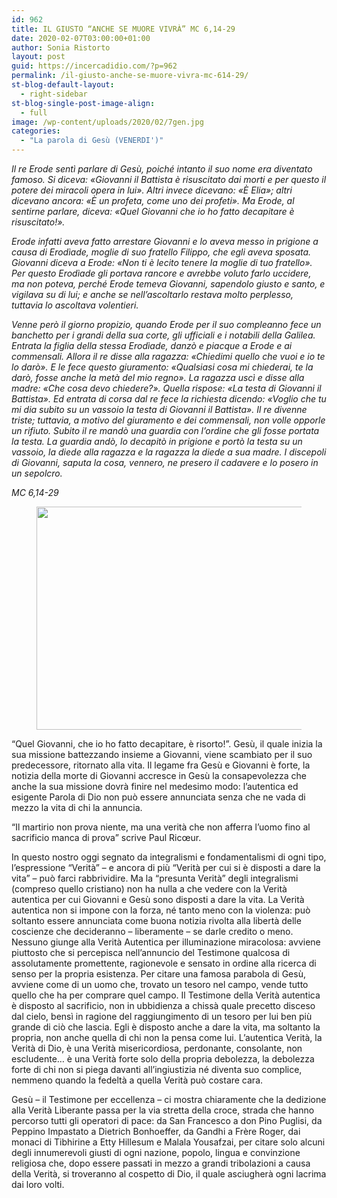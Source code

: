 ```yaml
---
id: 962
title: IL GIUSTO “ANCHE SE MUORE VIVRÀ” MC 6,14-29
date: 2020-02-07T03:00:00+01:00
author: Sonia Ristorto
layout: post
guid: https://incercadidio.com/?p=962
permalink: /il-giusto-anche-se-muore-vivra-mc-614-29/
st-blog-default-layout:
  - right-sidebar
st-blog-single-post-image-align:
  - full
image: /wp-content/uploads/2020/02/7gen.jpg
categories:
  - "La parola di Gesù (VENERDI')"
---
```

_Il re Erode sentì parlare di Gesù, poiché intanto il suo nome era diventato famoso. Si diceva: «Giovanni il Battista è risuscitato dai morti e per questo il potere dei miracoli opera in lui». Altri invece dicevano: «È Elia»; altri dicevano ancora: «È un profeta, come uno dei profeti». Ma Erode, al sentirne parlare, diceva: «Quel Giovanni che io ho fatto decapitare è risuscitato!»._

_Erode infatti aveva fatto arrestare Giovanni e lo aveva messo in prigione a causa di Erodìade, moglie di suo fratello Filippo, che egli aveva sposata. Giovanni diceva a Erode: «Non ti è lecito tenere la moglie di tuo fratello». Per questo Erodìade gli portava rancore e avrebbe voluto farlo uccidere, ma non poteva, perché Erode temeva Giovanni, sapendolo giusto e santo, e vigilava su di lui; e anche se nell&#8217;ascoltarlo restava molto perplesso, tuttavia lo ascoltava volentieri._

_Venne però il giorno propizio, quando Erode per il suo compleanno fece un banchetto per i grandi della sua corte, gli ufficiali e i notabili della Galilea. Entrata la figlia della stessa Erodìade, danzò e piacque a Erode e ai commensali. Allora il re disse alla ragazza: «Chiedimi quello che vuoi e io te lo darò». E le fece questo giuramento: «Qualsiasi cosa mi chiederai, te la darò, fosse anche la metà del mio regno». La ragazza uscì e disse alla madre: «Che cosa devo chiedere?». Quella rispose: «La testa di Giovanni il Battista». Ed entrata di corsa dal re fece la richiesta dicendo: «Voglio che tu mi dia subito su un vassoio la testa di Giovanni il Battista». Il re divenne triste; tuttavia, a motivo del giuramento e dei commensali, non volle opporle un rifiuto. Subito il re mandò una guardia con l&#8217;ordine che gli fosse portata la testa. La guardia andò, lo decapitò in prigione e portò la testa su un vassoio, la diede alla ragazza e la ragazza la diede a sua madre. I discepoli di Giovanni, saputa la cosa, vennero, ne presero il cadavere e lo posero in un sepolcro._

<p class="has-text-align-right">
  <em>MC 6,14-29</em>
</p><figure class="wp-block-image size-large is-resized">

<img src="https://incercadidio.com/wp-content/uploads/2020/02/7gennaio.jpg" alt="" class="wp-image-964" width="578" height="357" srcset="https://incercadidio.com/wp-content/uploads/2020/02/7gennaio.jpg 345w, https://incercadidio.com/wp-content/uploads/2020/02/7gennaio-300x185.jpg 300w" sizes="(max-width: 578px) 100vw, 578px" /> </figure> 

“Quel Giovanni, che io ho fatto decapitare, è risorto!”. Gesù, il quale inizia la sua missione battezzando insieme a Giovanni, viene scambiato per il suo predecessore, ritornato alla vita. Il legame fra Gesù e Giovanni è forte, la notizia della morte di Giovanni accresce in Gesù la consapevolezza che anche la sua missione dovrà finire nel medesimo modo: l’autentica ed esigente Parola di Dio non può essere annunciata senza che ne vada di mezzo la vita di chi la annuncia.

“Il martirio non prova niente, ma una verità che non afferra l’uomo fino al sacrificio manca di prova” scrive Paul Ricœur.

In questo nostro oggi segnato da integralismi e fondamentalismi di ogni tipo, l’espressione “Verità” – e ancora di più “Verità per cui si è disposti a dare la vita” – può farci rabbrividire. Ma la “presunta Verità” degli integralismi (compreso quello cristiano) non ha nulla a che vedere con la Verità autentica per cui Giovanni e Gesù sono disposti a dare la vita. La Verità autentica non si impone con la forza, né tanto meno con la violenza: può soltanto essere annunciata come buona notizia rivolta alla libertà delle coscienze che decideranno – liberamente – se darle credito o meno. Nessuno giunge alla Verità Autentica per illuminazione miracolosa: avviene piuttosto che si percepisca nell’annuncio del Testimone qualcosa di assolutamente promettente, ragionevole e sensato in ordine alla ricerca di senso per la propria esistenza. Per citare una famosa parabola di Gesù, avviene come di un uomo che, trovato un tesoro nel campo, vende tutto quello che ha per comprare quel campo. Il Testimone della Verità autentica è disposto al sacrificio, non in ubbidienza a chissà quale precetto disceso dal cielo, bensì in ragione del raggiungimento di un tesoro per lui ben più grande di ciò che lascia. Egli è disposto anche a dare la vita, ma soltanto la propria, non anche quella di chi non la pensa come lui. L’autentica Verità, la Verità di Dio, è una Verità misericordiosa, perdonante, consolante, non escludente… è una Verità forte solo della propria debolezza, la debolezza forte di chi non si piega davanti all’ingiustizia né diventa suo complice, nemmeno quando la fedeltà a quella Verità può costare cara.

Gesù – il Testimone per eccellenza – ci mostra chiaramente che la dedizione alla Verità Liberante passa per la via stretta della croce, strada che hanno percorso tutti gli operatori di pace: da San Francesco a don Pino Puglisi, da Peppino Impastato a Dietrich Bonhoeffer, da Gandhi a Frère Roger, dai monaci di Tibhirine a Etty Hillesum e Malala Yousafzai, per citare solo alcuni degli innumerevoli giusti di ogni nazione, popolo, lingua e convinzione religiosa che, dopo essere passati in mezzo a grandi tribolazioni a causa della Verità, si troveranno al cospetto di Dio, il quale asciugherà ogni lacrima dai loro volti.